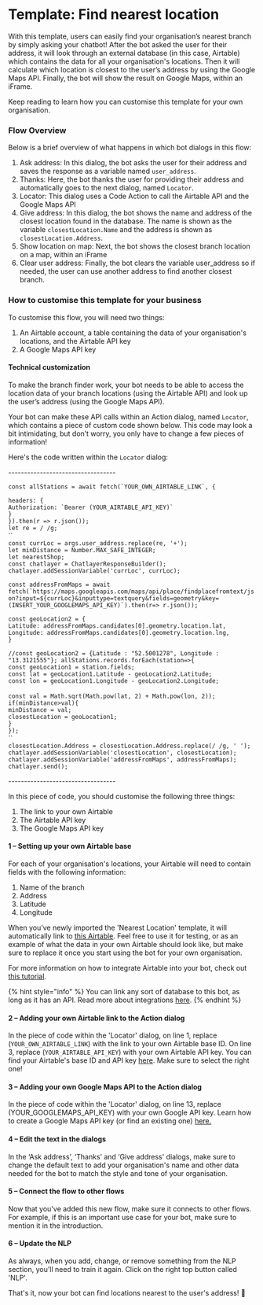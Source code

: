 # Template: Find nearest location

With this template, users can easily find your organisation’s nearest branch by simply asking your chatbot! After the bot asked the user for their address, it will look through an external database (in this case, Airtable) which contains the data for all your organisation's locations. Then it will calculate which location is closest to the user’s address by using the Google Maps API. Finally, the bot will show the result on Google Maps, within an iFrame.&#x20;

Keep reading to learn how you can customise this template for your own organisation.&#x20;

### Flow Overview&#x20;

Below is a brief overview of what happens in which bot dialogs in this flow:

1. Ask address: In this dialog, the bot asks the user for their address and saves the response as a variable named `user_address`. &#x20;
2. Thanks: Here, the bot thanks the user for providing their address and automatically goes to the next dialog, named `Locator`. &#x20;
3. Locator: This dialog uses a Code Action to call the Airtable API and the Google Maps API &#x20;
4. Give address: In this dialog, the bot shows the name and address of the closest location found in the database. The name is shown as the variable `closestLocation.Name` and the address is shown as `closestLocation.Address`.&#x20;
5. Show location on map: Next, the bot shows the closest branch location on a map, within an iFrame&#x20;
6. Clear user address: Finally, the bot clears the variable user\_address so if needed, the user can use another address to find another closest branch. &#x20;

### How to customise this template for your business&#x20;

To customise this flow, you will need two things:&#x20;

1. An Airtable account, a table containing the data of your organisation's locations, and the Airtable API key &#x20;
2. A Google Maps API key&#x20;

#### Technical customization&#x20;

To make the branch finder work, your bot needs to be able to access the location data of your branch locations (using the Airtable API) and look up the user’s address (using the Google Maps API).&#x20;

Your bot can make these API calls within an Action dialog, named `Locator`, which contains a piece of custom code shown below. This code may look a bit intimidating, but don’t worry, you only have to change a few pieces of information!

Here's the code written within the `Locator` dialog:&#x20;

\----------------------------------

``const allStations = await fetch(`YOUR_OWN_AIRTABLE_LINK`, {``&#x20;

`headers: {`\
`` Authorization: `Bearer (YOUR_AIRTABLE_API_KEY)` ``\
`}`\
`}).then(r => r.json());`\
`let re = / /g;` \
``\
`const currLoc = args.user_address.replace(re, '+');`\
`let minDistance = Number.MAX_SAFE_INTEGER;` \
`let nearestShop;`\
`const chatlayer = ChatlayerResponseBuilder(); chatlayer.addSessionVariable('currLoc', currLoc);`&#x20;

``const addressFromMaps = await fetch(`https://maps.googleapis.com/maps/api/place/findplacefromtext/json?input=${currLoc}&inputtype=textquery&fields=geometry&key=(INSERT_YOUR_GOOGLEMAPS_API_KEY)`).then(r=> r.json());``&#x20;

`const geoLocation2 = {` \
`Latitude: addressFromMaps.candidates[0].geometry.location.lat,` \
`Longitude: addressFromMaps.candidates[0].geometry.location.lng,` \
`}`&#x20;

`//const geoLocation2 = {Latitude : "52.5001278", Longitude : "13.3121555"}; allStations.records.forEach(station=>{` \
`const geoLocation1 = station.fields;`\
`const lat = geoLocation1.Latitude - geoLocation2.Latitude;` \
`const lon = geoLocation1.Longitude - geoLocation2.Longitude;` \
&#x20;\
`const val = Math.sqrt(Math.pow(lat, 2) + Math.pow(lon, 2)); if(minDistance>val){` \
`minDistance = val;` \
`closestLocation = geoLocation1;`\
`}`\
`});`\
``\
`closestLocation.Address = closestLocation.Address.replace(/ /g, ' ');`\
`chatlayer.addSessionVariable('closestLocation', closestLocation);`\
`chatlayer.addSessionVariable('addressFromMaps', addressFromMaps); chatlayer.send();`&#x20;

\----------------------------------

In this piece of code, you should customise the following three things: &#x20;

1. The link to your own Airtable
2. The Airtable API key &#x20;
3. The Google Maps API key &#x20;

#### 1 – Setting up your own Airtable base

For each of your organisation's locations, your Airtable will need to contain fields with the following information:&#x20;

1. Name of the branch&#x20;
2. Address&#x20;
3. Latitude&#x20;
4. Longitude&#x20;

When you’ve newly imported the 'Nearest Location' template, it will automatically link to [this Airtable](https://airtable.com/invite/l?inviteId=invSGcyaorwSSPjLi\&inviteToken=a6d2dc90da0a95019886b059a10323d827520aa1b46dcf2c528756c3e120189c). Feel free to use it for testing, or as an example of what the data in your own Airtable should look like, but make sure to replace it once you start using the bot for your own organisation.&#x20;

For more information on how to integrate Airtable into your bot, check out [this tutorial](https://docs.chatlayer.ai/integrations/code-action/airtable).&#x20;

{% hint style="info" %}
You can link any sort of database to this bot, as long as it has an API. Read more about integrations [here](https://docs.chatlayer.ai/integrations/integrations-101).
{% endhint %}

#### 2 – Adding your own Airtable link to the Action dialog

In the piece of code within the 'Locator' dialog, on line 1, replace (`YOUR_OWN_AIRTABLE_LINK`) with the link to your own Airtable base ID. On line 3, replace (`YOUR_AIRTABLE_API_KEY`) with your own Airtable API key. You can find your Airtable's base ID and API key [here](https://airtable.com/api). Make sure to select the right one!

#### 3 – Adding your own Google Maps API to the Action dialog

In the piece of code within the 'Locator' dialog, on line 13, replace (YOUR\_GOOGLEMAPS\_API\_KEY) with your own Google API key. Learn how to create a Google Maps API key (or find an existing one) [here.](https://developers.google.com/maps/documentation/embed/get-api-key)&#x20;

#### 4 – Edit the text in the dialogs

In the ‘Ask address’, ‘Thanks’ and ‘Give address' dialogs, make sure to change the default text to add your organisation's name and other data needed for the bot to match the style and tone of your organisation.&#x20;

#### 5 – Connect the flow to other flows

Now that you've added this new flow, make sure it connects to other flows. For example, if this is an important use case for your bot, make sure to mention it in the introduction.

#### 6 – Update the NLP

As always, when you add, change, or remove something from the NLP section, you'll need to train it again. Click on the right top button called 'NLP'.&#x20;

That's it, now your bot can find locations nearest to the user's address! 👏
